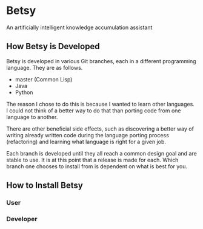# Betsy
An artificially intelligent knowledge accumulation assistant

## How Betsy is Developed
Betsy is developed in various Git branches, each in a different
programming language. They are as follows.

- master (Common Lisp)
- Java
- Python

The reason I chose to do this is because I wanted to learn other
languages. I could not think of a better way to do that than
porting code from one language to another.

There are other beneficial side effects, such as discovering a
better way of writing already written code during the language
porting process (refactoring) and learning what language is
right for a given job.

Each branch is developed until they all reach a common design
goal and are stable to use. It is at this point that a release
is made for each. Which branch one chooses to install from is
dependent on what is best for you.

## How to Install Betsy

### User

### Developer
